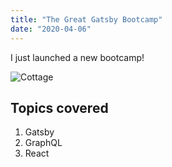 ```yaml
---
title: "The Great Gatsby Bootcamp"
date: "2020-04-06"
---
```


I just launched a new bootcamp!

![Cottage](grass.jpg)

## Topics covered

1. Gatsby
2. GraphQL
3. React